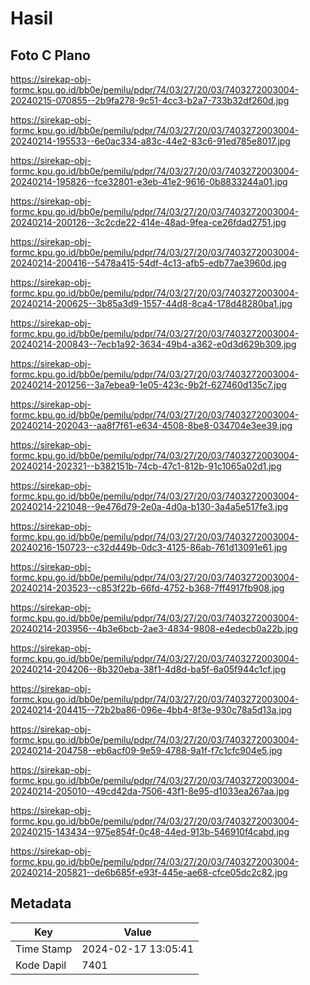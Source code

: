 # Hasil

## Foto C Plano

https://sirekap-obj-formc.kpu.go.id/bb0e/pemilu/pdpr/74/03/27/20/03/7403272003004-20240215-070855--2b9fa278-9c51-4cc3-b2a7-733b32df260d.jpg

https://sirekap-obj-formc.kpu.go.id/bb0e/pemilu/pdpr/74/03/27/20/03/7403272003004-20240214-195533--6e0ac334-a83c-44e2-83c6-91ed785e8017.jpg

https://sirekap-obj-formc.kpu.go.id/bb0e/pemilu/pdpr/74/03/27/20/03/7403272003004-20240214-195826--fce32801-e3eb-41e2-9616-0b8833244a01.jpg

https://sirekap-obj-formc.kpu.go.id/bb0e/pemilu/pdpr/74/03/27/20/03/7403272003004-20240214-200126--3c2cde22-414e-48ad-9fea-ce26fdad2751.jpg

https://sirekap-obj-formc.kpu.go.id/bb0e/pemilu/pdpr/74/03/27/20/03/7403272003004-20240214-200416--5478a415-54df-4c13-afb5-edb77ae3960d.jpg

https://sirekap-obj-formc.kpu.go.id/bb0e/pemilu/pdpr/74/03/27/20/03/7403272003004-20240214-200625--3b85a3d9-1557-44d8-8ca4-178d48280ba1.jpg

https://sirekap-obj-formc.kpu.go.id/bb0e/pemilu/pdpr/74/03/27/20/03/7403272003004-20240214-200843--7ecb1a92-3634-49b4-a362-e0d3d629b309.jpg

https://sirekap-obj-formc.kpu.go.id/bb0e/pemilu/pdpr/74/03/27/20/03/7403272003004-20240214-201256--3a7ebea9-1e05-423c-9b2f-627460d135c7.jpg

https://sirekap-obj-formc.kpu.go.id/bb0e/pemilu/pdpr/74/03/27/20/03/7403272003004-20240214-202043--aa8f7f61-e634-4508-8be8-034704e3ee39.jpg

https://sirekap-obj-formc.kpu.go.id/bb0e/pemilu/pdpr/74/03/27/20/03/7403272003004-20240214-202321--b382151b-74cb-47c1-812b-91c1065a02d1.jpg

https://sirekap-obj-formc.kpu.go.id/bb0e/pemilu/pdpr/74/03/27/20/03/7403272003004-20240214-221048--9e476d79-2e0a-4d0a-b130-3a4a5e517fe3.jpg

https://sirekap-obj-formc.kpu.go.id/bb0e/pemilu/pdpr/74/03/27/20/03/7403272003004-20240216-150723--c32d449b-0dc3-4125-86ab-761d13091e61.jpg

https://sirekap-obj-formc.kpu.go.id/bb0e/pemilu/pdpr/74/03/27/20/03/7403272003004-20240214-203523--c853f22b-66fd-4752-b368-7ff4917fb908.jpg

https://sirekap-obj-formc.kpu.go.id/bb0e/pemilu/pdpr/74/03/27/20/03/7403272003004-20240214-203956--4b3e6bcb-2ae3-4834-9808-e4edecb0a22b.jpg

https://sirekap-obj-formc.kpu.go.id/bb0e/pemilu/pdpr/74/03/27/20/03/7403272003004-20240214-204206--8b320eba-38f1-4d8d-ba5f-6a05f944c1cf.jpg

https://sirekap-obj-formc.kpu.go.id/bb0e/pemilu/pdpr/74/03/27/20/03/7403272003004-20240214-204415--72b2ba86-096e-4bb4-8f3e-930c78a5d13a.jpg

https://sirekap-obj-formc.kpu.go.id/bb0e/pemilu/pdpr/74/03/27/20/03/7403272003004-20240214-204758--eb6acf09-9e59-4788-9a1f-f7c1cfc904e5.jpg

https://sirekap-obj-formc.kpu.go.id/bb0e/pemilu/pdpr/74/03/27/20/03/7403272003004-20240214-205010--49cd42da-7506-43f1-8e95-d1033ea267aa.jpg

https://sirekap-obj-formc.kpu.go.id/bb0e/pemilu/pdpr/74/03/27/20/03/7403272003004-20240215-143434--975e854f-0c48-44ed-913b-546910f4cabd.jpg

https://sirekap-obj-formc.kpu.go.id/bb0e/pemilu/pdpr/74/03/27/20/03/7403272003004-20240214-205821--de6b685f-e93f-445e-ae68-cfce05dc2c82.jpg


## Metadata

| Key        | Value               |
| ---------- | ------------------- |
| Time Stamp | 2024-02-17 13:05:41 |
| Kode Dapil | 7401                |



